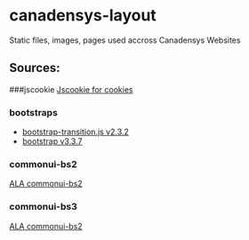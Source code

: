 # canadensys-layout
Static files, images, pages used accross Canadensys Websites

## Sources:

###jscookie
[Jscookie for cookies](https://github.com/js-cookie/js-cookie)

### bootstraps
* [bootstrap-transition.js v2.3.2](http://getbootstrap.com/2.3.2/javascript.html#transitions)
* [bootstrap v3.3.7](https://github.com/twbs/bootstrap/releases/tag/v3.3.7)

### commonui-bs2
[ALA commonui-bs2](https://github.com/AtlasOfLivingAustralia/commonui-bs2)

### commonui-bs3
[ALA commonui-bs2](https://github.com/AtlasOfLivingAustralia/commonui-bs3)
